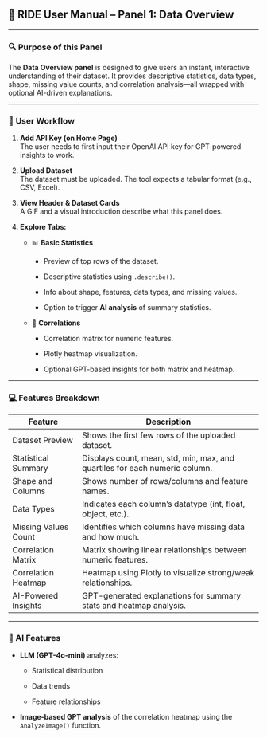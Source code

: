 ## 📘 RIDE User Manual – Panel 1: **Data Overview**

---

### 🔍 **Purpose of this Panel**

The **Data Overview panel** is designed to give users an instant, interactive understanding of their dataset. It provides descriptive statistics, data types, shape, missing value counts, and correlation analysis—all wrapped with optional AI-driven explanations.

---

### 🧭 **User Workflow**

1. **Add API Key (on Home Page)**  
    The user needs to first input their OpenAI API key for GPT-powered insights to work.
    
2. **Upload Dataset**  
    The dataset must be uploaded. The tool expects a tabular format (e.g., CSV, Excel).
    
3. **View Header & Dataset Cards**  
    A GIF and a visual introduction describe what this panel does.
    
4. **Explore Tabs:**
    
    - 📊 **Basic Statistics**
        
        - Preview of top rows of the dataset.
            
        - Descriptive statistics using `.describe()`.
            
        - Info about shape, features, data types, and missing values.
            
        - Option to trigger **AI analysis** of summary statistics.
            
    - 🔄 **Correlations**
        
        - Correlation matrix for numeric features.
            
        - Plotly heatmap visualization.
            
        - Optional GPT-based insights for both matrix and heatmap.
            

---

### 💻 Features Breakdown

|Feature|Description|
|---|---|
|Dataset Preview|Shows the first few rows of the uploaded dataset.|
|Statistical Summary|Displays count, mean, std, min, max, and quartiles for each numeric column.|
|Shape and Columns|Shows number of rows/columns and feature names.|
|Data Types|Indicates each column’s datatype (int, float, object, etc.).|
|Missing Values Count|Identifies which columns have missing data and how much.|
|Correlation Matrix|Matrix showing linear relationships between numeric features.|
|Correlation Heatmap|Heatmap using Plotly to visualize strong/weak relationships.|
|AI-Powered Insights|GPT-generated explanations for summary stats and heatmap analysis.|

---

### 🤖 AI Features

- **LLM (GPT-4o-mini)** analyzes:
    
    - Statistical distribution
        
    - Data trends
        
    - Feature relationships
        
- **Image-based GPT analysis** of the correlation heatmap using the `AnalyzeImage()` function.